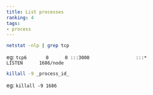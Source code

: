 ```yaml
---
title: List processes
ranking: 4
tags:
- process
---
```


```sh
netstat -nlp | grep tcp
```

eg: `tcp6       0      0 :::3000                 :::*                    LISTEN      1686/node`

```sh
killall -9 _process_id_
```

eg: `killall -9 1686`
